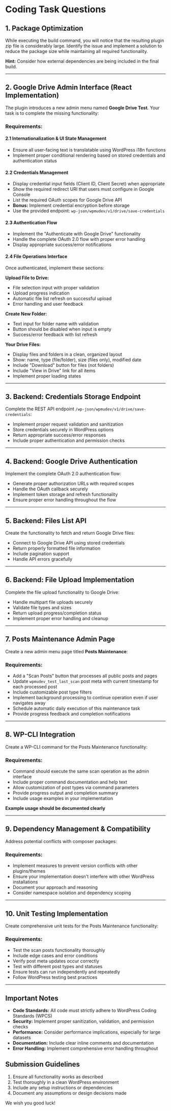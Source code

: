 # Coding Task Questions

## 1. Package Optimization
While executing the build command, you will notice that the resulting plugin zip file is considerably large. Identify the issue and implement a solution to reduce the package size while maintaining all required functionality.

**Hint:** Consider how external dependencies are being included in the final build.

---

## 2. Google Drive Admin Interface (React Implementation)

The plugin introduces a new admin menu named **Google Drive Test**. Your task is to complete the missing functionality:

### Requirements:

#### 2.1 Internationalization & UI State Management
- Ensure all user-facing text is translatable using WordPress i18n functions
- Implement proper conditional rendering based on stored credentials and authentication status

#### 2.2 Credentials Management
- Display credential input fields (Client ID, Client Secret) when appropriate
- Show the required redirect URI that users must configure in Google Console
- List the required OAuth scopes for Google Drive API
- **Bonus:** Implement credential encryption before storage
- Use the provided endpoint: `wp-json/wpmudev/v1/drive/save-credentials`

#### 2.3 Authentication Flow
- Implement the "Authenticate with Google Drive" functionality
- Handle the complete OAuth 2.0 flow with proper error handling
- Display appropriate success/error notifications

#### 2.4 File Operations Interface
Once authenticated, implement these sections:

**Upload File to Drive:**
- File selection input with proper validation
- Upload progress indication
- Automatic file list refresh on successful upload
- Error handling and user feedback

**Create New Folder:**
- Text input for folder name with validation
- Button should be disabled when input is empty
- Success/error feedback with list refresh

**Your Drive Files:**
- Display files and folders in a clean, organized layout
- Show: name, type (file/folder), size (files only), modified date
- Include "Download" button for files (not folders)
- Include "View in Drive" link for all items
- Implement proper loading states

---

## 3. Backend: Credentials Storage Endpoint
Complete the REST API endpoint `/wp-json/wpmudev/v1/drive/save-credentials`:
- Implement proper request validation and sanitization
- Store credentials securely in WordPress options
- Return appropriate success/error responses
- Include proper authentication and permission checks

---

## 4. Backend: Google Drive Authentication
Implement the complete OAuth 2.0 authentication flow:
- Generate proper authorization URLs with required scopes
- Handle the OAuth callback securely
- Implement token storage and refresh functionality
- Ensure proper error handling throughout the flow

---

## 5. Backend: Files List API
Create the functionality to fetch and return Google Drive files:
- Connect to Google Drive API using stored credentials
- Return properly formatted file information
- Include pagination support
- Handle API errors gracefully

---

## 6. Backend: File Upload Implementation
Complete the file upload functionality to Google Drive:
- Handle multipart file uploads securely
- Validate file types and sizes
- Return upload progress/completion status
- Implement proper error handling and cleanup

---

## 7. Posts Maintenance Admin Page
Create a new admin menu page titled **Posts Maintenance**:

### Requirements:
- Add a "Scan Posts" button that processes all public posts and pages
- Update `wpmudev_test_last_scan` post meta with current timestamp for each processed post
- Include customizable post type filters
- Implement background processing to continue operation even if user navigates away
- Schedule automatic daily execution of this maintenance task
- Provide progress feedback and completion notifications

---

## 8. WP-CLI Integration
Create a WP-CLI command for the Posts Maintenance functionality:

### Requirements:
- Command should execute the same scan operation as the admin interface
- Include proper command documentation and help text
- Allow customization of post types via command parameters
- Provide progress output and completion summary
- Include usage examples in your implementation

**Example usage should be documented clearly**

---

## 9. Dependency Management & Compatibility
Address potential conflicts with composer packages:

### Requirements:
- Implement measures to prevent version conflicts with other plugins/themes
- Ensure your implementation doesn't interfere with other WordPress installations
- Document your approach and reasoning
- Consider namespace isolation and dependency scoping

---

## 10. Unit Testing Implementation
Create comprehensive unit tests for the Posts Maintenance functionality:

### Requirements:
- Test the scan posts functionality thoroughly
- Include edge cases and error conditions
- Verify post meta updates occur correctly
- Test with different post types and statuses
- Ensure tests can run independently and repeatedly
- Follow WordPress testing best practices

---

## Important Notes

- **Code Standards:** All code must strictly adhere to WordPress Coding Standards (WPCS)
- **Security:** Implement proper sanitization, validation, and permission checks
- **Performance:** Consider performance implications, especially for large datasets
- **Documentation:** Include clear inline comments and documentation
- **Error Handling:** Implement comprehensive error handling throughout

## Submission Guidelines

1. Ensure all functionality works as described
2. Test thoroughly in a clean WordPress environment
3. Include any setup instructions or dependencies
4. Document any assumptions or design decisions made


We wish you good luck!
